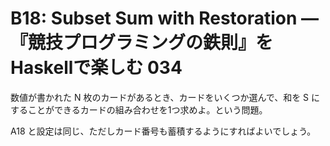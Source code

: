 # B18: Subset Sum with Restoration — 『競技プログラミングの鉄則』をHaskellで楽しむ 034

数値が書かれた N 枚のカードがあるとき、カードをいくつか選んで、和を S にすることができるカードの組み合わせを1つ求めよ。という問題。

A18 と設定は同じ、ただしカード番号も蓄積するようにすればよいでしょう。
